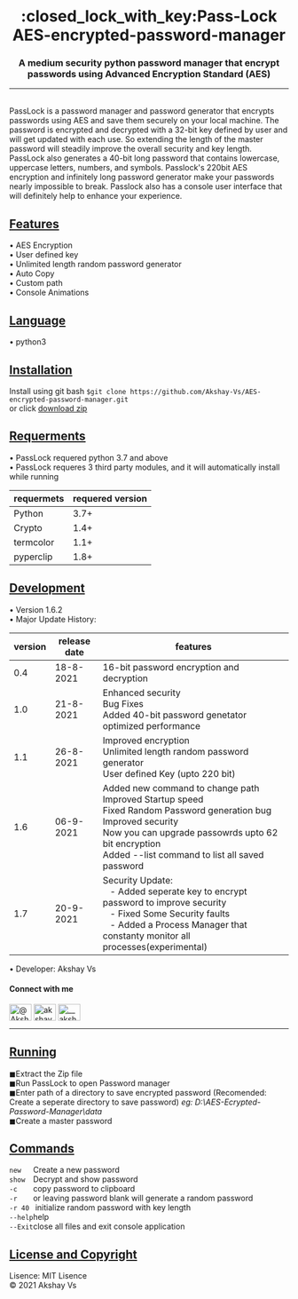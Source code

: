 <h1 align="center">:closed_lock_with_key:Pass-Lock <br>AES-encrypted-password-manager
 </h1>
<h3 align="center">A medium security python password manager that encrypt passwords using  Advanced Encryption Standard (AES)</h3>

______

<pr><br>
PassLock is a password manager and password generator that encrypts passwords using AES and save them securely on your local machine.
The password is encrypted and decrypted with a 32-bit key defined by user and will get updated with each use.
So extending the length of the master password will steadily improve the overall security and key length.
PassLock also generates a 40-bit long password that contains lowercase, uppercase letters, numbers, and symbols.
Passlock's 220bit AES encryption and infinitely long password generator make your passwords nearly impossible to break.
Passlock also has a console user interface that will definitely help to enhance your experience.
</pr>
<br>

<h2 align="left"><u><b>Features</b></u></h2>
  &bull;  AES Encryption<br>
  &bull; User defined key<br>
  &bull; Unlimited length random password generator<br>
  &bull; Auto Copy<br>
  &bull; Custom path<br>
  &bull; Console Animations<br>
  
 <h2 align='left'><u><b>Language</b></u></h2>
 &bull; python3
 <br>
 
 <h2 align='left'><u><b>Installation</b></u></h2>
 <p>Install using git bash 
 <code>$git clone https://github.com/Akshay-Vs/AES-encrypted-password-manager.git</code>
  <br>or click <a href="https://github.com/Akshay-Vs/AES-encrypted-password-manager/archive/refs/heads/main.zip">download zip</a>
 
 <h2 align='left'><u><b>Requerments</b></u></h2>
 &bull; PassLock requered python 3.7 and above<br>
 &bull; PassLock requeres 3 third party modules, and it will automatically install while running<br>

   
| requermets | requered version |
| ---------  | ---------------- |
| Python     | 3.7+             |
| Crypto     | 1.4+             |
| termcolor  | 1.1+             |
| pyperclip  | 1.8+             |

<h2 align='left'><u><b>Development</b></u></h2>
&bull; Version 1.6.2<br>
&bull; Major Update History:
<tab>

| version | release date |features|
|---------|--------------|--------|
| 0.4     | 18-8-2021    |16-bit password encryption and decryption
| 1.0     | 21-8-2021    |Enhanced security<br>Bug Fixes<br>Added 40-bit password genetator<br>optimized performance
| 1.1     | 26-8-2021    |Improved encryption<br>Unlimited length random password generator<br>User defined Key (upto 220 bit)
| 1.6     | 06-9-2021    |Added new command to change path<br>Improved Startup speed<br>Fixed Random Password generation bug<br>Improved security<br>Now you can upgrade passowrds upto 62 bit encryption<br>Added --list command to list all saved password
|1.7      | 20-9-2021    |Security Update:<br>  &nbsp;&nbsp; - Added seperate key to encrypt password to improve security<br>  &nbsp;&nbsp; - Fixed Some Security faults<br>  &nbsp;&nbsp; - Added a Process Manager that constanty monitor all processes(experimental)


&bull; Developer: Akshay Vs<br>
<h4 align="left"><b>Connect with me</b></h4>
<p align="left">
<a href="https://twitter.com/@Akshayv69128812" target="blank"><img align="center" src="https://raw.githubusercontent.com/rahuldkjain/github-profile-readme-generator/master/src/images/icons/Social/twitter.svg" alt="@Akshayv69128812" height="30" width="40" /></a>
<a href="https://stackoverflow.com/users/akshay-vs" target="blank"><img align="center" src="https://raw.githubusercontent.com/rahuldkjain/github-profile-readme-generator/master/src/images/icons/Social/stack-overflow.svg" alt="akshay-vs" height="30" width="40" /></a>
<a href="https://instagram.com/__akshay_v5__" target="blank"><img align="center" src="https://raw.githubusercontent.com/rahuldkjain/github-profile-readme-generator/master/src/images/icons/Social/instagram.svg" alt="__akshay_v5__" height="30" width="40" /></a>
</p>


_____________

<h2 align='left'><u><b>Running</b></u></h2>
&#9724;Extract the Zip file<br>
&#9724;Run PassLock to open Password manager<br>
&#9724;Enter path of a directory to save encrypted password (Recomended: Create a seperate directory to save password)<i> eg: D:\AES-Ecrypted-Password-Manager\data</i><br>
&#9724;Create a master password


<h2 align='left'><u><b>Commands</b></u></h2>
<code>new   </code>Create a new password<br>
<code>show  </code>Decrypt and show password<br>
<code>-c    </code>copy password to clipboard<br>
<code>-r    </code>or leaving password blank will generate a random password<br>
<code>-r 40 </code> initialize random password with key length<br>
<code>--help</code>help<br>
<code>--Exit</code>close all files and exit console application<br>


<h2 align='left'><u><b>License and Copyright</b></u></h2>
Lisence: MIT Lisence<br>
&#169; 2021 Akshay Vs
 
